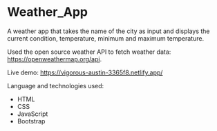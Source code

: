 # Weather_App

A weather app that takes the name of the city as input and displays the current condition, temperature, minimum and maximum temperature.

Used the open source weather API to fetch weather data: https://openweathermap.org/api.

Live demo: https://vigorous-austin-3365f8.netlify.app/

Language and technologies used:

- HTML
- CSS
- JavaScript
- Bootstrap
